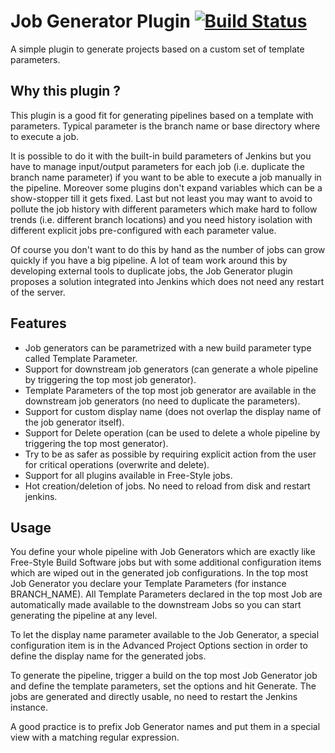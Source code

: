 Job Generator Plugin [![Build Status](https://buildhive.cloudbees.com/job/jenkinsci/job/jobgenerator-plugin/badge/icon)](https://buildhive.cloudbees.com/job/jenkinsci/job/jobgenerator-plugin/)
====================

A simple plugin to generate projects based on a custom set of template
parameters.

Why this plugin ?
-----------------
This plugin is a good fit for generating pipelines based on a template with parameters. Typical parameter is the branch name or base directory where to execute a job.

It is possible to do it with the built-in build parameters of Jenkins but you have to manage input/output parameters for each job (i.e. duplicate the branch name parameter) if you want to be able to execute a job manually in the pipeline. Moreover some plugins don't expand variables which can be a show-stopper till it gets fixed. Last but not least you may want to avoid to pollute the job history with different parameters which make hard to follow trends (i.e. different branch locations) and you need history isolation with different explicit jobs pre-configured with each parameter value.

Of course you don't want to do this by hand as the number of jobs can grow quickly if you have a big pipeline. A lot of team work around this by developing external tools to duplicate jobs, the Job Generator plugin proposes a solution integrated into Jenkins which does not need any restart of the server.

Features
--------
- Job generators can be parametrized with a new build parameter type called Template Parameter.
- Support for downstream job generators (can generate a whole pipeline by triggering the top most job generator).
- Template Parameters of the top most job generator are available in the downstream job generators (no need to duplicate the parameters).
- Support for custom display name (does not overlap the display name of the job generator itself).
- Support for Delete operation (can be used to delete a whole pipeline by triggering the top most generator).
- Try to be as safer as possible by requiring explicit action from the user for critical operations (overwrite and delete).
- Support for all plugins available in Free-Style jobs.
- Hot creation/deletion of jobs. No need to reload from disk and restart jenkins.

Usage
-----
You define your whole pipeline with Job Generators which are exactly like Free-Style Build Software jobs but with some additional configuration items which are wiped out in the generated job configurations. In the top most Job Generator you declare your Template Parameters (for instance BRANCH_NAME). All Template Parameters declared in the top most Job are automatically made available to the downstream Jobs so you can start generating the pipeline at any level.

To let the display name parameter available to the Job Generator, a special configuration item is in the Advanced Project Options section in order to define the display name for the generated jobs.

To generate the pipeline, trigger a build on the top most Job Generator job and define the template parameters, set the options and hit Generate. The jobs are generated and directly usable, no need to restart the Jenkins instance.

A good practice is to prefix Job Generator names and put them in a special view with a matching regular expression.

